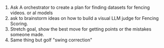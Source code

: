 1. Ask A orchestrator to create a plan for finding datasets for fencing videos. or aI models
2. ask to brainstorm ideas on how to build a visual LLM judge for Fencing Scoring. 
3. Stretch goal, show the best move for getting points or the mistakes someone made. 
4. Same thing but golf "swing correction"